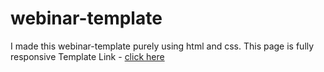 # webinar-template
I made this webinar-template purely using html and css. This page is fully responsive
Template Link - [click here](https://webinar-template-k.netlify.app/)
